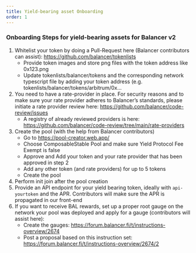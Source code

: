 ```yaml
---
title: Yield-bearing asset Onboarding
order: 1
---
```


### Onboarding Steps for yield-bearing assets for Balancer v2

<ol>
    <li>Whitelist your token by doing a Pull-Request here (Balancer contributors can assist): <a href="https://github.com/balancer/tokenlists">https://github.com/balancer/tokenlists</a>
        <ul>
            <li>Provide token images and store png files with the token address like 0x123.png</li>
            <li>Update tokenlists/balancer/tokens and the corresponding network typescript file by adding your token address (e.g. tokenlists/balancer/tokens/arbitrum/0x…</li>
        </ul>
    </li>
    <li>You need to have a rate-provider in place. For security reasons and to make sure your rate provider adheres to Balancer’s standards, please initiate a rate provider review here: <a href="https://github.com/balancer/code-review/issues">https://github.com/balancer/code-review/issues</a>
        <ul>
            <li>A registry of already reviewed providers is here: <a href="https://github.com/balancer/code-review/tree/main/rate-providers">https://github.com/balancer/code-review/tree/main/rate-providers</a></li>
        </ul>
    </li>
    <li>Create the pool (with the help from Balancer contributors)
    <ul>
        <li>Go to <a href="https://pool-creator.web.app/">https://pool-creator.web.app/</a></li>
        <li>Choose ComposableStable Pool and make sure Yield Protocol Fee Exempt is false</li>
        <li>Approve and Add your token and your rate provider that has been approved in step 2</li>
        <li>Add any other token (and rate providers) for up to 5 tokens</li>
        <li>Create the pool</li>
    </ul>
    </li>
    <li>Perform init join after the pool creation</li>
    <li>Provide an API endpoint for your yield bearing token, ideally with <code>api-yourtoken</code> and the APR. Contributors will make sure the APR is propagated in our front-end</li>
    <li>If you want to receive BAL rewards, set up a proper root gauge on the network your pool was deployed and apply for a gauge (contributors will assist here):
    <ul>
        <li>Create the gauges: <a href="https://forum.balancer.fi/t/instructions-overview/2674">https://forum.balancer.fi/t/instructions-overview/2674</a></li>
        <li>Post a proposal based on this instruction set: <a href="https://forum.balancer.fi/t/instructions-overview/2674/2">https://forum.balancer.fi/t/instructions-overview/2674/2</a></li>
    </ul>
    </li>
</ol>
